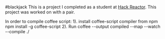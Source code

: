#blackjack
This is a project I completed as a student at [Hack Reactor](http://hackreactor.com). This project was worked on with a pair.

In order to compile coffee script: 
1). install coffee-script compiler from npm
  npm install -g coffee-script
2). Run 
  coffee --output compiled --map --watch --compile ./
